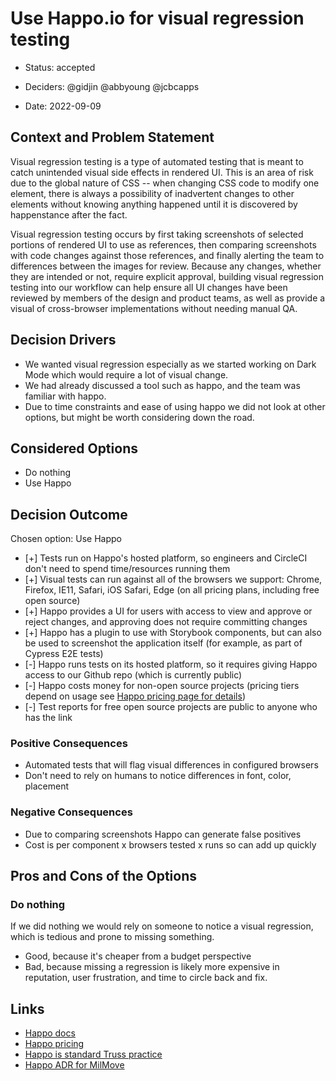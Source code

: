 # Use Happo.io for visual regression testing

* Status: accepted
- Deciders: @gidjin @abbyoung @jcbcapps
* Date: 2022-09-09

## Context and Problem Statement

Visual regression testing is a type of automated testing that is meant to catch unintended visual side effects in rendered UI. This is an area of risk due to the global nature of CSS -- when changing CSS code to modify one element, there is always a possibility of inadvertent changes to other elements without knowing anything happened until it is discovered by happenstance after the fact.

Visual regression testing occurs by first taking screenshots of selected portions of rendered UI to use as references, then comparing screenshots with code changes against those references, and finally alerting the team to differences between the images for review. Because any changes, whether they are intended or not, require explicit approval, building visual regression testing into our workflow can help ensure all UI changes have been reviewed by members of the design and product teams, as well as provide a visual of cross-browser implementations without needing manual QA.

## Decision Drivers

* We wanted visual regression especially as we started working on Dark Mode which would require a lot of visual change.
* We had already discussed a tool such as happo, and the team was familiar with happo.
* Due to time constraints and ease of using happo we did not look at other options, but might be worth considering down the road.

## Considered Options

* Do nothing
* Use Happo

## Decision Outcome

Chosen option: Use Happo
- [+] Tests run on Happo's hosted platform, so engineers and CircleCI don't need to spend time/resources running them
- [+] Visual tests can run against all of the browsers we support: Chrome, Firefox, IE11, Safari, iOS Safari, Edge (on all pricing plans, including free open source)
- [+] Happo provides a UI for users with access to view and approve or reject changes, and approving does not require committing changes
- [+] Happo has a plugin to use with Storybook components, but can also be used to screenshot the application itself (for example, as part of Cypress E2E tests)
- [-] Happo runs tests on its hosted platform, so it requires giving Happo access to our Github repo (which is currently public)
- [-] Happo costs money for non-open source projects (pricing tiers depend on usage see [Happo pricing page for details](https://happo.io/pricing))
- [-] Test reports for free open source projects are public to anyone who has the link

### Positive Consequences

* Automated tests that will flag visual differences in configured browsers
* Don't need to rely on humans to notice differences in font, color, placement

### Negative Consequences

* Due to comparing screenshots Happo can generate false positives
* Cost is per component x browsers tested x runs so can add up quickly

## Pros and Cons of the Options <!-- optional -->

### Do nothing

If we did nothing we would rely on someone to notice a visual regression, which is tedious and prone to missing something.

* Good, because it's cheaper from a budget perspective
* Bad, because missing a regression is likely more expensive in reputation, user frustration, and time to circle back and fix.

## Links

* [Happo docs](https://docs.happo.io/docs/getting-started)
* [Happo pricing](https://happo.io/pricing)
* [Happo is standard Truss practice](https://playbook.truss.dev/docs/web/frontend/testing#visual-regression-testing)
* [Happo ADR for MilMove](https://transcom.github.io/mymove-docs/docs/adrs/replace-loki-with-happo)

<!-- markdownlint-disable-file MD013 -->
